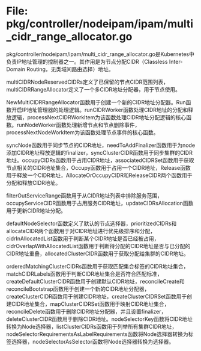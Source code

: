 # File: pkg/controller/nodeipam/ipam/multi_cidr_range_allocator.go

pkg/controller/nodeipam/ipam/multi_cidr_range_allocator.go是Kubernetes中负责IP地址管理的控制器之一。其作用是为节点分配CIDR（Classless Inter-Domain Routing，无类域间路由选择）地址。

multiCIDRNodeReservedCIDRs定义了已保留的节点CIDR范围列表，multiCIDRRangeAllocator定义了一个多CIDR地址分配器，用于节点使用。

NewMultiCIDRRangeAllocator函数用于创建一个新的CIDR地址分配器。Run函数开启IP地址管理器的处理逻辑。runCIDRWorker函数处理CIDR地址的分配和释放逻辑，processNextCIDRWorkItem为该函数处理CIDR地址分配逻辑的核心函数。runNodeWorker函数处理新增节点和节点删除事件，processNextNodeWorkItem为该函数处理节点事件的核心函数。

syncNode函数用于同步节点的CIDR地址，needToAddFinalizer函数用于为node添加CIDR地址释放逻辑的finalizer，syncClusterCIDR函数用于同步集群的CIDR地址。occupyCIDRs函数用于占用CIDR地址，associatedCIDRSet函数用于获取节点相关的CIDR地址集合，Occupy函数用于占用一个CIDR地址，Release函数用于释放一个CIDR地址，AllocateOrOccupyCIDR和ReleaseCIDR两个函数用于分配和释放CIDR地址。

filterOutServiceRange函数用于从CIDR地址列表中排除服务范围，occupyServiceCIDR函数用于占用服务CIDR地址，updateCIDRsAllocation函数用于更新CIDR地址分配。

defaultNodeSelector函数定义了默认的节点选择器，prioritizedCIDRs和allocateCIDR两个函数用于对CIDR地址进行优先级排序和分配，cidrInAllocatedList函数用于判断某个CIDR地址是否已经被占用，cidrOverlapWithAllocatedList函数用于判断待分配的CIDR地址是否与已分配的CIDR地址重叠，allocatedClusterCIDR函数用于获取分配给集群的CIDR地址。

orderedMatchingClusterCIDRs函数用于获取匹配集合标签的CIDR地址集合，matchCIDRLabels函数用于判断CIDR地址集合是否符合匹配标准，createDefaultClusterCIDR函数用于创建默认CIDR地址，reconcileCreate和reconcileBootstrap函数用于创建一个新的CIDR地址分配器，createClusterCIDR函数用于创建CIDR地址，createClusterCIDRSet函数用于创建CIDR地址集合，mapClusterCIDRSet函数用于映射CIDR地址集合，reconcileDelete函数用于删除CIDR地址分配器，并且设置finalizer，deleteClusterCIDR函数用于删除CIDR地址。nodeSelectorKey函数将CIDR地址转换为Node选择器，listClusterCIDRs函数用于列举所有集群CIDR地址，nodeSelectorRequirementsAsLabelRequirements函数将Node选择器转换为标签选择器，nodeSelectorAsSelector函数将Node选择器转换为选择器。


